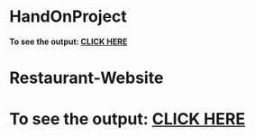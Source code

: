 # HandOnProject
**To see the output: [CLICK HERE]( https://shubham10-bit.github.io/Static-Restaurant-Website/HandsOnProject/ )**


# Restaurant-Website
# To see the output: [CLICK HERE](https://shubham10-bit.github.io/Static-Restaurant-Website/Restuarant%20Webiste/index.html)
